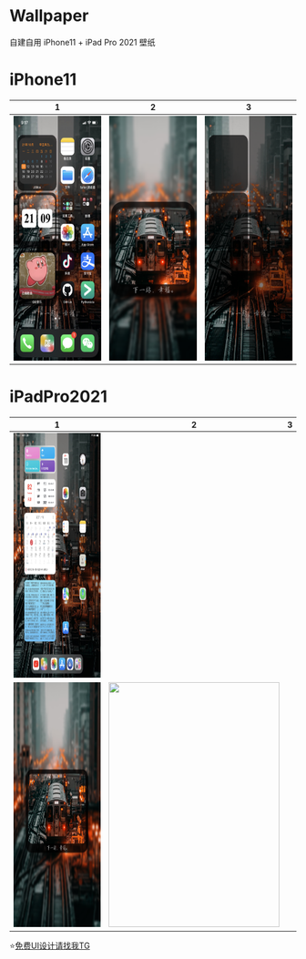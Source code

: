 # Wallpaper

自建自用 iPhone11 + iPad Pro 2021 壁纸

# iPhone11
|  1   | 2  | 3  | 
|  ----  | ----  | ----  | 
|<img src="https://github.com/RainyMoment/Wallpaper/blob/main/1-Show%20iPhone11.jpeg"  width="200" height="430"/>|<img src="https://github.com/RainyMoment/Wallpaper/blob/main/1-Lock%20iPhone11.png"  width="200" height="430"/>|<img src="https://github.com/RainyMoment/Wallpaper/blob/main/1-Main%20iPhone11.png" width="200" height="430"/>|


# iPadPro2021
|  1   | 2  |  3  | 
|  ----  | ----  | ----  | 
|<img src="https://github.com/RainyMoment/Wallpaper/blob/main/1-Show%20iPadPro2021.JPEG" width="300" height="430"/>|
<img src="https://github.com/RainyMoment/Wallpaper/blob/main/1-Lock%20iPadPro2021.png" width="300" height="430"/>|<img src="https://github.com/RainyMoment/Wallpaper/blob/main/1-Main%20iPadPro2021.png" width="300" height="430"/>|


⭐️[免费UI设计请找我TG](https://t.me/iFreeUI)
